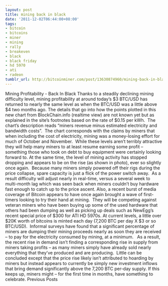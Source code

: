 ```yaml
---
layout: post
title: mining back in black
date: '2011-12-02T06:44:00+08:00'
tags:
- bitcoin
- bitcoins
- miner
- mining
- rally
- breakeven
- black
- black friday
- hd 5970
- ati
- radeon
tumblr_url: http://bitcoinminer.com/post/13630874960/mining-back-in-black
---
```

Mining Profitability - Back In Black
Thanks to a steadily declining mining difficulty level, mining profitability at around today’s $3 BTC/USD has returned to nearly the same level as when the BTC/USD was a little above $4 two months ago.
The details that go into how the points plotted in this new chart from BlockChain.info (realtime view) are not known yet but as explained in the site’s footnotes based on the rate of $0.15 per kWh.  The chart’s description reads “miners revenue minus estimated electricity and bandwidth costs”.  The chart corresponds with the claims by miners that when including the cost of electricity, mining was a money-losing effort for much of October and November.  While these levels aren’t terribly attractive they will help many miners to at least resume earning some profit – something those who took on debt to buy equipment were certainly looking forward to.
At the same time, the level of mining activity has stopped dropping and appears to be on the rise (as shown in photo), ever so slightly once again.  Because many miners simply powered off their rigs during the price collapse, spare capacity is just a flick of the power switch away.  As a result difficulty will adjust nearly in real-time, versus a several week to multi-month lag which was seen back when miners couldn’t buy hardware fast enough to catch up to the price ascent.
Also, a recent burst of media coverage of Bitcoin appears to have once again brought a wave of first-timers looking to try their hand at mining.  They will be competing against veteran miners who have been buying up some of the used hardware that others had been dumping as well as picking up deals such as NewEgg’s recent special price of $300 for ATI HD 5970s.
At current levels, a little over $20K worth of bitcoins is minted each day (7,200 BTC per day X $3 or so BTC/USD).  Informal surveys have found that a significant percentage of miners are dumping their mining proceeds nearly as soon they are received – to pay for the electricity consumed by mining, at a minimum.   As a result, the recent rise in demand isn’t finding a corresponding rise in supply from miners taking profits – as many miners simply have already sold nearly everything that they’ve produced and are producing.  Little can be concluded except that the price rise likely isn’t attributed to hoarding by miners but instead appears to currently be simply new investment inflows that bring demand significantly above the 7,200 BTC per-day supply.
If this keeps up, miners might – for the first time in months, have something to celebrate.
Previous Posts
